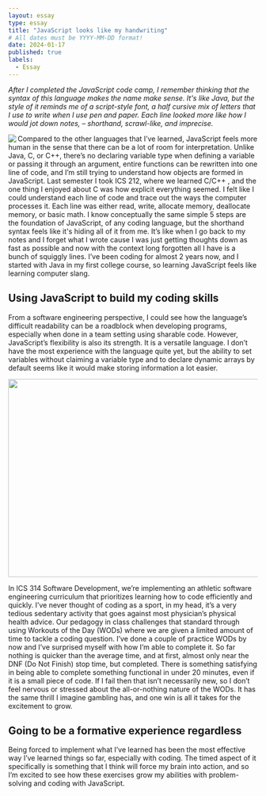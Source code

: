 ```yaml
---
layout: essay
type: essay
title: "JavaScript looks like my handwriting"
# All dates must be YYYY-MM-DD format!
date: 2024-01-17
published: true
labels:
  - Essay
---
```


*After I completed the JavaScript code camp, I remember thinking that the syntax of this language makes the name make sense. It's like Java, but the style of it reminds me of a script-style font, a half cursive mix of letters that I use to write when I use pen and paper. Each line looked more like how I would jot down notes, – shorthand, scrawl-like, and imprecise.*

<img align="left" src="https://github.com/mvchaella/mvchaella.github.io/assets/131205465/d6b310e1-9b6e-4328-9818-5f4f8706a5de" >

Compared to the other languages that I’ve learned, JavaScript feels more human in the sense that there can be a lot of room for interpretation. Unlike Java, C, or C++, there’s no declaring variable type when defining a variable or passing it through an argument, entire functions can be rewritten into one line of code, and I’m still trying to understand how objects are formed in JavaScript. Last semester I took ICS 212, where we learned C/C++ , and the one thing I enjoyed about C was how explicit everything seemed. I felt like I could understand each line of code and trace out the ways the computer processes it. Each line was either read, write, allocate memory, deallocate memory, or basic math. I know conceptually the same simple 5 steps are the foundation of JavaScript, of any coding language, but the shorthand syntax feels like it's hiding all of it from me. It’s like when I go back to my notes and I forget what I wrote cause I was just getting thoughts down as fast as possible and now with the context long forgotten all I have is a bunch of squiggly lines. I’ve been coding for almost 2 years now, and I started with Java in my first college course, so learning JavaScript feels like learning computer slang. 

## Using JavaScript to build my coding skills

From a software engineering perspective, I could see how the language’s difficult readability can be a roadblock when developing programs, especially when done in a team setting using sharable code. However, JavaScript’s flexibility is also its strength. It is a versatile language. I don’t have the most experience with the language quite yet, but the ability to set variables without claiming a variable type and to declare dynamic arrays by default seems like it would make storing information a lot easier. 

<img align="center" src="https://github.com/mvchaella/mvchaella.github.io/assets/131205465/e65d3ef0-319a-40dc-b7dc-da2de5da5a84" width="700" height="400">

In ICS 314 Software Development, we’re implementing an athletic software engineering curriculum that prioritizes learning how to code efficiently and quickly. I’ve never thought of coding as a sport, in my head, it’s a very tedious sedentary activity that goes against most physician’s physical health advice. Our pedagogy in class challenges that standard through using Workouts of the Day (WODs) where we are given a limited amount of time to tackle a coding question. I’ve done a couple of practice WODs by now and I’ve surprised myself with how I’m able to complete it. So far nothing is quicker than the average time, and at first, almost only near the DNF (Do Not Finish) stop time, but completed. There is something satisfying in being able to complete something functional in under 20 minutes, even if it is a small piece of code. If I fail then that isn’t necessarily new, so I don’t feel nervous or stressed about the all-or-nothing nature of the WODs. It has the same thrill I imagine gambling has, and one win is all it takes for the excitement to grow. 

## Going to be a formative experience regardless

Being forced to implement what I’ve learned has been the most effective way I’ve learned things so far, especially with coding. The timed aspect of it specifically is something that I think will force my brain into action, and so I’m excited to see how these exercises grow my abilities with problem-solving and coding with JavaScript.
